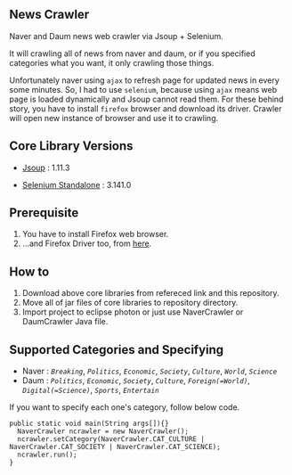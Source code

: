 ## News Crawler
Naver and Daum news web crawler via Jsoup + Selenium.

It will crawling all of news from naver and daum, or if you specified categories what you want, it only crawling those things.

Unfortunately naver using `ajax` to refresh page for updated news in every some minutes. So, I had to use `selenium`, because using `ajax` means web page is loaded dynamically and Jsoup cannot read them. For these behind story, you have to install `firefox` browser and download its driver. Crawler will open new instance of browser and use it to crawling.

## Core Library Versions
* [Jsoup](https://jsoup.org/download) : 1.11.3

* [Selenium Standalone](https://www.seleniumhq.org/download/) : 3.141.0

## Prerequisite
1. You have to install Firefox web browser.
1. ...and Firefox Driver too, from [here](https://github.com/mozilla/geckodriver/releases).

## How to
1. Download above core libraries from refereced link and this repository.
1. Move all of jar files of core libraries to repository directory.
1. Import project to eclipse photon or just use NaverCrawler or DaumCrawler Java file.

## Supported Categories and Specifying
* Naver : _`Breaking`_, _`Politics`_, _`Economic`_, _`Society`_, _`Culture`_, _`World`_, _`Science`_
* Daum  : _`Politics`_, _`Economic`_, _`Society`_, _`Culture`_, _`Foreign(=World)`_, _`Digital(=Science)`_, _`Sports`_, _`Entertain`_

If you want to specify each one's category, follow below code.

    public static void main(String args[]){}
      NaverCrawler ncrawler = new NaverCrawler();
      ncrawler.setCategory(NaverCrawler.CAT_CULTURE | NaverCrawler.CAT_SOCIETY | NaverCrawler.CAT_SCIENCE);  
      ncrawler.run();
    }
